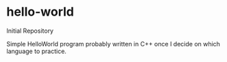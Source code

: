 # hello-world
Initial Repository

Simple HelloWorld program probably written in C++ once I decide on which language to practice.
